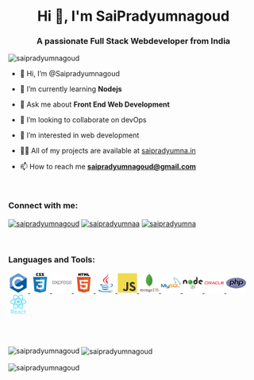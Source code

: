 <h1 align="center">Hi 👋, I'm SaiPradyumnagoud</h1>
<h3 align="center">A passionate Full Stack Webdeveloper from India</h3>

<p align="left"> <img src="https://komarev.com/ghpvc/?username=saipradyumnagoud&label=Profile%20views&color=0e75b6&style=flat" alt="saipradyumnagoud" /> </p>

- 👋 Hi, I’m @Saipradyumnagoud
  
- 🌱 I’m currently learning **Nodejs**

- 💬 Ask me about **Front End Web Development**
  
- 💞️ I’m looking to collaborate on devOps

- 👀 I’m interested in web development

- 👨‍💻 All of my projects are available at  <a href="https://saipradyumna.netlify.app/" target="blank">saipradyumna.in</a> 

- 📫 How to reach me **saipradyumnagoud@gmail.com**
<br/>

<h3 align="left">Connect with me:</h3>
<p align="left">
<a href="https://linkedin.com/in/saipradyumnagoudch" target="_blank"><img align="center" src="https://raw.githubusercontent.com/rahuldkjain/github-profile-readme-generator/master/src/images/icons/Social/linked-in-alt.svg" alt="saipradyumnagoud" height="30" width="40" /></a>
<a href="https://www.instagram.com/saipradyumnaa" target="blank"><img align="center" src="https://raw.githubusercontent.com/rahuldkjain/github-profile-readme-generator/master/src/images/icons/Social/instagram.svg" alt="saipradyumnaa" height="30" width="40" /></a>
<a href="https://www.facebook.com/chiragoni.saipradyumna?mibextid=qi2Omg" target="blank"><img align="center" src="https://raw.githubusercontent.com/rahuldkjain/github-profile-readme-generator/master/src/images/icons/Social/facebook.svg" alt="saipradyumna" height="30" width="40" /></a>
</p>
<br/>

<h3 align="left">Languages and Tools:</h3>
<p align="left"> <a href="https://www.cprogramming.com/" target="_blank" rel="noreferrer"> <img src="https://raw.githubusercontent.com/devicons/devicon/master/icons/c/c-original.svg" alt="c" width="40" height="40"/> </a> <a href="https://www.w3schools.com/css/" target="_blank" rel="noreferrer"> <img src="https://raw.githubusercontent.com/devicons/devicon/master/icons/css3/css3-original-wordmark.svg" alt="css3" width="40" height="40"/> </a> <a href="https://expressjs.com" target="_blank" rel="noreferrer"> <img src="https://raw.githubusercontent.com/devicons/devicon/master/icons/express/express-original-wordmark.svg" alt="express" width="40" height="40"/> </a> <a href="https://www.w3.org/html/" target="_blank" rel="noreferrer"> <img src="https://raw.githubusercontent.com/devicons/devicon/master/icons/html5/html5-original-wordmark.svg" alt="html5" width="40" height="40"/> </a> <a href="https://www.java.com" target="_blank" rel="noreferrer"> <img src="https://raw.githubusercontent.com/devicons/devicon/master/icons/java/java-original.svg" alt="java" width="40" height="40"/> </a> <a href="https://developer.mozilla.org/en-US/docs/Web/JavaScript" target="_blank" rel="noreferrer"> <img src="https://raw.githubusercontent.com/devicons/devicon/master/icons/javascript/javascript-original.svg" alt="javascript" width="40" height="40"/> </a> <a href="https://www.mongodb.com/" target="_blank" rel="noreferrer"> <img src="https://raw.githubusercontent.com/devicons/devicon/master/icons/mongodb/mongodb-original-wordmark.svg" alt="mongodb" width="40" height="40"/> </a> <a href="https://www.mysql.com/" target="_blank" rel="noreferrer"> <img src="https://raw.githubusercontent.com/devicons/devicon/master/icons/mysql/mysql-original-wordmark.svg" alt="mysql" width="40" height="40"/> </a> <a href="https://nodejs.org" target="_blank" rel="noreferrer"> <img src="https://raw.githubusercontent.com/devicons/devicon/master/icons/nodejs/nodejs-original-wordmark.svg" alt="nodejs" width="40" height="40"/> </a> <a href="https://www.oracle.com/" target="_blank" rel="noreferrer"> <img src="https://raw.githubusercontent.com/devicons/devicon/master/icons/oracle/oracle-original.svg" alt="oracle" width="40" height="40"/> </a> <a href="https://www.php.net" target="_blank" rel="noreferrer"> <img src="https://raw.githubusercontent.com/devicons/devicon/master/icons/php/php-original.svg" alt="php" width="40" height="40"/> </a> <a href="https://reactjs.org/" target="_blank" rel="noreferrer"> <img src="https://raw.githubusercontent.com/devicons/devicon/master/icons/react/react-original-wordmark.svg" alt="react" width="40" height="40"/> </a> </p>
<br/>
<br/>
<p><img align="left" src="https://github-readme-stats.vercel.app/api/top-langs?username=saipradyumnagoud&show_icons=true&locale=en&layout=compact" alt="saipradyumnagoud" /></p>

<p>&nbsp;<img align="center" src="https://github-readme-stats.vercel.app/api?username=saipradyumnagoud&show_icons=true&locale=en" alt="saipradyumnagoud" /></p>

<p><img align="center" src="https://github-readme-streak-stats.herokuapp.com/?user=saipradyumnagoud&" alt="saipradyumnagoud" /></p>
